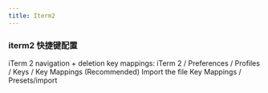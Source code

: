 ```yaml
---
title: Iterm2
---
```


### iterm2 快捷键配置

iTerm 2 navigation + deletion key mappings:
iTerm 2 / Preferences / Profiles / Keys / Key Mappings
(Recommended) Import the file Key Mappings / Presets/import
